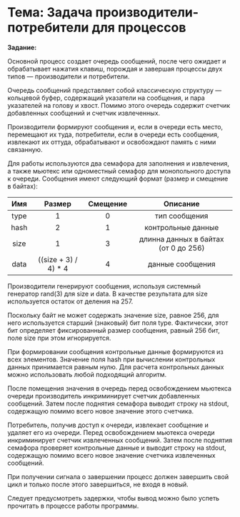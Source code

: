 # Тема: Задача производители-потребители для процессов

**Задание:**

Основной процесс создает очередь сообщений, после чего ожидает и обрабатывает
нажатия клавиш, порождая и завершая процессы двух типов — производители и
потребители.

Очередь сообщений представляет собой классическую структуру — кольцевой буфер,
содержащий указатели на сообщения, и пара указателей на голову и хвост. Помимо
этого очередь содержит счетчик добавленных сообщений и счетчик извлеченных.

Производители формируют сообщения и, если в очереди есть место, перемещают их
туда, потребители, если в очереди есть сообщения, извлекают их оттуда,
обрабатывают и освобождают память с ними связанную.

Для работы используются два семафора для заполнения и извлечения, а также
мьютекс или одноместный семафор для монопольного доступа к очереди. Сообщения
имеют следующий формат (размер и смещение в байтах):

| Имя  |        Размер        | Смещение |               Описание               |
|:----:|:--------------------:|:--------:|:------------------------------------:|
| type |          1           |    0     |            тип сообщения             |
| hash |          2           |    1     |          контрольные данные          |
| size |          1           |    3     | длинна данных в байтах (от 0 до 256) |
| data | ((size + 3) / 4) * 4 |    4     |           данные сообщения           |

Производители генерируют сообщения, используя системный генератор rand(3)
для size и data. В качестве результата для size используется остаток от деления
на 257.

Поскольку байт не может содержать значение size, равное 256, для него
используется старший (знаковый) бит поля type. Фактически, этот бит определяет
фиксированный размер сообщения, равный 256 бит, поле size при этом игнорируется.

При формировании сообщения контрольные данные формируются из всех элементов.
Значение поля hash при вычислении контрольных данных принимается равным нулю.
Для расчета контрольных данных можно использовать любой подходящий алгоритм.

После помещения значения в очередь перед освобождением мьютекса очереди
производитель инкриминирует счетчик добавленных сообщений. Затем после поднятия
семафора выводит строку на stdout, содержащую помимо всего новое значение этого
счетчика.

Потребитель, получив доступ к очереди, извлекает сообщение и удаляет его из
очереди. Перед освобождением мьютекса очереди инкриминирует счетчик извлеченных
сообщений. Затем после поднятия семафора проверяет контрольные данные и выводит
строку на stdout, содержащую помимо всего новое значение счетчика извлеченных
сообщений.

При получении сигнала о завершении процесс должен завершить свой цикл и только
после этого завершиться, не входя в новый.

Следует предусмотреть задержки, чтобы вывод можно было успеть прочитать в
процессе работы программы.